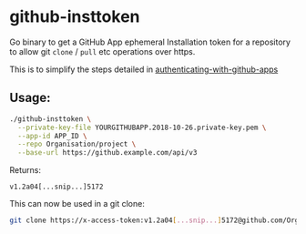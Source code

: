 # github-insttoken

Go binary to get a GitHub App ephemeral Installation token for a repository to allow
git `clone` / `pull` etc operations over https.

This is to simplify the steps detailed in [authenticating-with-github-apps](https://developer.github.com/apps/building-github-apps/authenticating-with-github-apps/)

## Usage:
```bash
./github-insttoken \
  --private-key-file YOURGITHUBAPP.2018-10-26.private-key.pem \
  --app-id APP_ID \
  --repo Organisation/project \
  --base-url https://github.example.com/api/v3
```
Returns:
```
v1.2a04[...snip...]5172
```

This can now be used in a git clone:
```bash
git clone https://x-access-token:v1.2a04[...snip...]5172@github.com/Organisation/project.git
```
